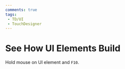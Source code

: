 ```yaml
---
comments: true
tags:
 - TD/UI
 - TouchDesigner
---
```


# See How UI Elements Build
Hold mouse on UI element and `F10`.